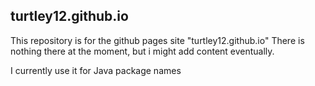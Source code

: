 ## turtley12.github.io
This repository is for the github pages site "turtley12.github.io"
There is nothing there at the moment, but i might add content eventually.

I currently use it for Java package names
